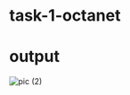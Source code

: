 # task-1-octanet
# output
![pic (2)](https://github.com/abhiagarwal13/task-1-octanet/assets/161476295/6dce7ca0-a44e-497f-978e-ab4a6460c81f)
